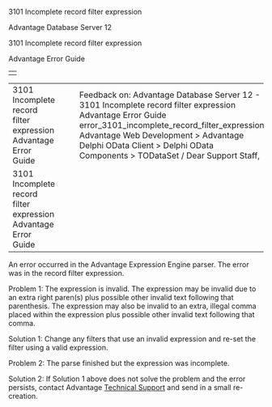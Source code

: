3101 Incomplete record filter expression




Advantage Database Server 12  

3101 Incomplete record filter expression

Advantage Error Guide

|  |
| --- |
|  |

|  |  |  |  |  |
| --- | --- | --- | --- | --- |
| 3101 Incomplete record filter expression  Advantage Error Guide |  |  | Feedback on: Advantage Database Server 12 - 3101 Incomplete record filter expression Advantage Error Guide error\_3101\_incomplete\_record\_filter\_expression Advantage Web Development > Advantage Delphi OData Client > Delphi OData Components > TODataSet / Dear Support Staff, |  |
| 3101 Incomplete record filter expression  Advantage Error Guide |  |  |  |  |

An error occurred in the Advantage Expression Engine parser. The error was in the record filter expression.

Problem 1: The expression is invalid. The expression may be invalid due to an extra right paren(s) plus possible other invalid text following that parenthesis. The expression may also be invalid to an extra, illegal comma placed within the expression plus possible other invalid text following that comma.

Solution 1: Change any filters that use an invalid expression and re-set the filter using a valid expression.

Problem 2: The parse finished but the expression was incomplete.

Solution 2: If Solution 1 above does not solve the problem and the error persists, contact Advantage [Technical Support](master_technical_support_u_s__and_canada.htm) and send in a small re-creation.